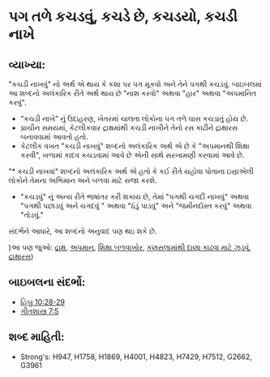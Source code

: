 # પગ તળે કચડવું, કચડે છે, કચડયો, કચડી નાખે 

## વ્યાખ્યા: 

"કચડી નાખવું" નો અર્થ એ થાય કે કશા પર પગ મૂકવો  અને તેને પગથી કચડવું.
બાઇબલમાં આ શબ્દનો અલંકારિક રીતે અર્થ થાય છે "નાશ કરવો" અથવા "હાર" અથવા "અપમાનિત કરવું".

* “કચડી નાખે” નું ઉદાહરણ, ખેતરમાં ચાલતા લોકોના પગ તળે ઘાસ કચડાતું હોય છે.
* પ્રાચીન સમયમાં, કેટલીકવાર દ્રાક્ષમાંથી કચડી નાખીને તેનો રસ કાઢીને દ્રાક્ષારસ બનાવવામાં આવતો હતો.
* કેટલીક વખત "કચડી નાખવું" શબ્દનો અલંકારિક અર્થ એ છે કે "અપમાનથી શિક્ષા કરવી", ખળામાં કાદવ કચડવામાં આવે છે એની સાથે સરખામણી કરવામાં આવે છે.

"* કચડી નાખવાં" શબ્દનો અલંકારિક અર્થ એ હતો કે કઈ રીતે યહોવા પોતાના ઇસ્રાએલી લોકોને તેમના અભિમાન અને બળવા માટે સજા કરશે.

* "કચડવું" નું અન્ય રીતે ભાષાંતર કરી શકાય છે, તેમાં "પગથી ચગદી નાખવું" અથવા "પગથી પછાડવું અને ચગદવું " અથવા "ઠંડું પાડવું" અને "જમીનદોસ્ત કરવું" અથવા "તોડવું."

સંદર્ભને આધારે, આ શબ્દનો અનુવાદ પણ થઇ શકે છે.

)આ પણ જુઓ: [દ્રાક્ષ](../other/grape.md), [અપમાન](../other/humiliate.md), [શિક્ષા](../other/punish.md),[બળવાખોર](../other/rebel.md), [કણસલામાંથી દાણા કાઢવા માટે ઝૂડવું](../other/thresh.md), [દ્રાક્ષારસ](../other/wine.md))

## બાઇબલના સંદર્ભો: 

* [હિબ્રુ 10:28-29](rc://gu/tn/help/heb/10/28)
* [ગીતશાસ્ત્ર 7:5](rc://gu/tn/help/psa/007/005)

## શબ્દ માહિતી: 

* Strong's: H947, H1758, H1869, H4001, H4823, H7429, H7512, G2662, G3961
